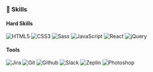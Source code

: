 ### 💪 Skills
#### Hard Skills
<p>
  <img alt="HTML5" src ="https://img.shields.io/badge/HTML5-E34F26.svg?&style=flat-square&logo=HTML5&logoColor=white"/>
  <img alt="CSS3" src ="https://img.shields.io/badge/CSS3-1572B6.svg?&style=flat-square&logo=CSS3&logoColor=white"/>
  <img alt="Sass" src ="https://img.shields.io/badge/Sass-CC6699.svg?&style=flat-square&logo=Sass&logoColor=white"/>
  <img alt="JavaScript" src ="https://img.shields.io/badge/JavaScript-F7DF1E.svg?&style=flat-square&logo=JavaScript&logoColor=white"/>
  <img alt="React" src ="https://img.shields.io/badge/React-61DAFB.svg?&style=flat-square&logo=React&logoColor=white"/>
  <img alt="jQuery" src ="https://img.shields.io/badge/jQuery-0769AD.svg?&style=flat-squaree&logo=jQuery&logoColor=white"/>
</p>

#### Tools
<p>
  <img alt="Jira" src ="https://img.shields.io/badge/Jira-0052CC.svg?&style=flat-square&logo=Jira&logoColor=white"/>
  <img alt="Git" src ="https://img.shields.io/badge/Git-F05032.svg?&style=flat-square&logo=Git&logoColor=white"/>
  <img alt="Github" src ="https://img.shields.io/badge/Github-181717.svg?&style=flat-squaree&logo=Github&logoColor=white"/>
  <img alt="Slack" src ="https://img.shields.io/badge/Slack-4A154B.svg?&style=flat-square&logo=Slack&logoColor=white"/>
  <img alt="Zeplin" src ="https://img.shields.io/badge/Zeplin-ffbe22.svg?&style=flat-square&logo=Zeplin&logoColor=white"/>
  <img alt="Photoshop" src ="https://img.shields.io/badge/Photoshop-31A8FF.svg?&style=flat-squaree&logo=Adobe Photoshop&logoColor=white"/>
</p>
